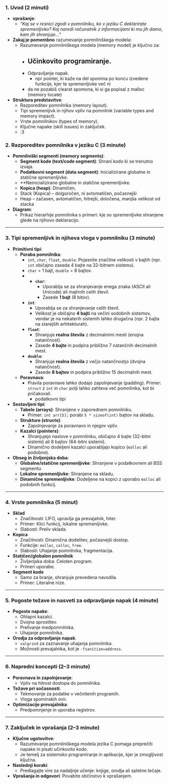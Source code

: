 ### **1. Uvod (2 minuti)**

- **vprašanje**:
    - _"Kaj se v resnici zgodi v pomnilniku, ko v jeziku C deklarirate spremenljivko? Kaj naredi računalnik z informacijami ki mu jih damo, kam jih shranjuje..."_
- **Zakaj je pomembno** razumevanje pomnilniškega modela:
    - Razumevanje pomnilniškega modela (memory model) je ključno za:
        - Učinkovito programiranje.
	        - 
        - Odpravljanje napak.
	        - npr pointer, ki kaže na del spomina po koncu izvedene funkcije, kjer te spremenljivke več ni
        - da ne pozabiš clearat spomona, ki si ga popisal z malloc (memory locate)
- **Struktura predstavitve**:
    - Razporeditev pomnilnika (memory layout).
    - Tipi spremenljivk in njihov vpliv na pomnilnik (variable types and memory impact).
    - Vrste pomnilnikov (types of memory).
    - Ključne napake (skill issues) in zaključek.
    - :3
### **2. Razporeditev pomnilnika v jeziku C (3 minute)**

- **Pomnilniški segmenti (memory segments)**:
    - **Segment kode (text/code segment)**: Shrani kodo ki se trenutno izvaja.
    - **Podatkovni segment (data segment)**: Inicializirane globalne in statične spremenljivke.
    - **Neinicializirane globalne in statične spremenljivke.
    - **Kopica (heap)**: Dinamičen, 
    - Stack (Kopica) – dolgoročen, ni avtomatičen, počasnejši
	- Heap – začasen, avtomatičen, hitrejši, določena, manjša velikost od stacka
- **Diagram**:
    - Prikaz hierarhije pomnilnika s primeri: kje so spremenljivke shranjene glede na njihovo deklaracijo.

---

### **3. Tipi spremenljivk in njihova vloga v pomnilniku (3 minute)**

- **Primitivni tipi**:
    - **Poraba pomnilnika**:
        - `int`, `char`, `float`, `double`: Pojasnite značilne velikosti v bajtih (npr. `int` običajno zaseda 4 bajte na 32-bitnem sistemu).
        - `char` = 1 bajt, `double` = 8 bajtov.
        - - **`char`**:
		    - Uporablja se za shranjevanje enega znaka (ASCII ali Unicode) ali majhnih celih števil.
		    - Zasede **1 bajt** (8 bitov).
		- **`int`**:
		    - Uporablja se za shranjevanje celih števil.
		    - Velikost je običajno **4 bajti** na večini sodobnih sistemov, vendar je na nekaterih sistemih lahko drugačna (npr. 2 bajta na starejših arhitekturah).
		- **`float`**:
		    - Shranjuje **realna števila** z decimalnimi mesti (enojna natančnost).
		    - Zasede **4 bajte** in podpira približno 7 natančnih decimalnih mest.
		- **`double`**:
		    - Shranjuje **realna števila** z večjo natančnostjo (dvojna natančnost).
		    - Zasede **8 bajtov** in podpira približno 15 decimalnih mest.
    - **Poravnava**:
        - Pravila poravnave lahko dodajo zapolnjevanje (padding). Primer: `struct` z `int` in `char` polji lahko zahteva več pomnilnika, kot bi pričakovali.
	        - podatkovni tipi 
- **Sestavljeni tipi**:
    - **Tabele (arrays)**: Shranjene v zaporednem pomnilniku.
        - Primer: `int arr[5];` porabi `5 * sizeof(int)` bajtov na skladu.
    - **Strukture (structs)**:
        - Zapolnjevanje za poravnavo in njegov vpliv.
    - **Kazalci (pointers)**:
        - Shranjujejo naslove v pomnilniku, običajno 4 bajte (32-bitni sistemi) ali 8 bajtov (64-bitni sistemi).
        - Dinamično dodeljeni kazalci uporabljajo kopico (`malloc` ali podobno).
- **Obseg in življenjska doba**:
    - **Globalne/statične spremenljivke**: Shranjene v podatkovnem ali BSS segmentu.
    - **Lokalne spremenljivke**: Shranjene na skladu.
    - **Dinamične spremenljivke**: Dodeljene na kopici z uporabo `malloc` ali podobnih funkcij.

---

### **4. Vrste pomnilnika (5 minut)**

- **Sklad**
    - Značilnosti: LIFO, upravlja ga prevajalnik, hiter.
    - Primer: Klici funkcij, lokalne spremenljivke.
    - Slabosti: Preliv sklada.
- **Kopica**
    - Značilnosti: Dinamična dodelitev, počasnejši dostop.
    - Funkcije: `malloc`, `calloc`, `free`.
    - Slabosti: Uhajanje pomnilnika, fragmentacija.
- **Statičen/globalen pomnilnik**
    - Življenjska doba: Celoten program.
    - Primeri uporabe.
- **Segment kode**
    - Samo za branje, shranjuje prevedena navodila.
    - Primer: Literalne nize.

---

### **5. Pogoste težave in nasveti za odpravljanje napak (4 minute)**

- **Pogoste napake**:
    - Ohlapni kazalci.
    - Dvojna sprostitev.
    - Prelivanje medpomnilnika.
    - Uhajanje pomnilnika.
- **Orodja za odpravljanje napak**:
    - `valgrind` za zaznavanje uhajanja pomnilnika.
    - Možnosti prevajalnika, kot je `-fsanitize=address`.

---

### **6. Napredni koncepti (2–3 minute)**

- **Poravnava in zapolnjevanje**:
    - Vpliv na hitrost dostopa do pomnilnika.
- **Težave pri sočasnosti**:
    - Tekmovanje za podatke v večnitenih programih.
    - Vloga spominskih ovir.
- **Optimizacije prevajalnika**:
    - Predpomnjenje in uporaba registrov.

---

### **7. Zaključek in vprašanja (2–3 minute)**

- **Ključne ugotovitve**:
    - Razumevanje pomnilniškega modela jezika C pomaga preprečiti napake in pisati učinkovito kodo.
    - Je temelj za sistemsko programiranje in aplikacije, kjer je zmogljivost ključna.
- **Naslednji koraki**:
    - Predlagajte vire za nadaljnje učenje: knjige, orodja ali spletne tečaje.
- **Vprašanja in odgovori**: Povabite občinstvo k vprašanjem.